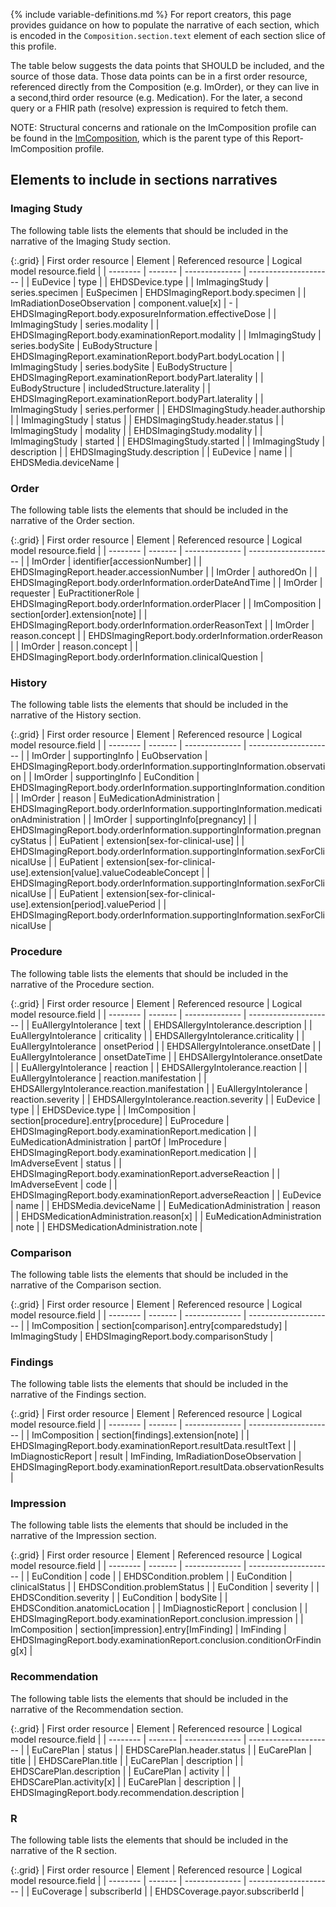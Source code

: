 {% include variable-definitions.md %}
For report creators, this page provides guidance on how to populate the narrative of each section, which is encoded in the `Composition.section.text` element of each section slice of this profile.

The table below suggests the data points that SHOULD be included, and the source of those data. Those data points can be in a first order resource, referenced directly from the Composition (e.g. ImOrder), or they can live in a second,third order resource (e.g. Medication). For the later, a second query or a FHIR path (resolve) expression is required to fetch them.

NOTE: Structural concerns and rationale on the ImComposition profile can be found in the [ImComposition](StructureDefinition-ImComposition.html), which is the parent type of this Report-ImComposition profile.

## Elements to include in sections narratives

### Imaging Study

The following table lists the elements that should be included in the narrative of the Imaging Study section.

{:.grid}
| First order resource | Element | Referenced resource | Logical model resource.field |
| -------- | ------- | -------------- | --------------------- |
| EuDevice | type |  | EHDSDevice.type |
| ImImagingStudy | series.specimen | EuSpecimen | EHDSImagingReport.body.specimen |
| ImRadiationDoseObservation | component.value[x] | - | EHDSImagingReport.body.exposureInformation.effectiveDose |
| ImImagingStudy | series.modality |  | EHDSImagingReport.body.examinationReport.modality |
| ImImagingStudy | series.bodySite | EuBodyStructure | EHDSImagingReport.examinationReport.bodyPart.bodyLocation |
| ImImagingStudy | series.bodySite | EuBodyStructure | EHDSImagingReport.examinationReport.bodyPart.laterality |
| EuBodyStructure | includedStructure.laterality |  | EHDSImagingReport.examinationReport.bodyPart.laterality |
| ImImagingStudy | series.performer |  | EHDSImagingStudy.header.authorship |
| ImImagingStudy | status |  | EHDSImagingStudy.header.status |
| ImImagingStudy | modality |  | EHDSImagingStudy.modality |
| ImImagingStudy | started |  | EHDSImagingStudy.started |
| ImImagingStudy | description |  | EHDSImagingStudy.description |
| EuDevice | name |  | EHDSMedia.deviceName |

### Order

The following table lists the elements that should be included in the narrative of the Order section.

{:.grid}
| First order resource | Element | Referenced resource | Logical model resource.field |
| -------- | ------- | -------------- | --------------------- |
| ImOrder | identifier[accessionNumber] |  | EHDSImagingReport.header.accessionNumber |
| ImOrder | authoredOn |  | EHDSImagingReport.body.orderInformation.orderDateAndTime |
| ImOrder | requester | EuPractitionerRole | EHDSImagingReport.body.orderInformation.orderPlacer |
| ImComposition | section[order].extension[note] |  | EHDSImagingReport.body.orderInformation.orderReasonText |
| ImOrder | reason.concept |  | EHDSImagingReport.body.orderInformation.orderReason |
| ImOrder | reason.concept |  | EHDSImagingReport.body.orderInformation.clinicalQuestion |

### History

The following table lists the elements that should be included in the narrative of the History section.

{:.grid}
| First order resource | Element | Referenced resource | Logical model resource.field |
| -------- | ------- | -------------- | --------------------- |
| ImOrder | supportingInfo | EuObservation | EHDSImagingReport.body.orderInformation.supportingInformation.observation |
| ImOrder | supportingInfo | EuCondition | EHDSImagingReport.body.orderInformation.supportingInformation.condition |
| ImOrder | reason | EuMedicationAdministration | EHDSImagingReport.body.orderInformation.supportingInformation.medicationAdministration |
| ImOrder | supportingInfo[pregnancy] |  | EHDSImagingReport.body.orderInformation.supportingInformation.pregnancyStatus |
| EuPatient | extension[sex-for-clinical-use] |  | EHDSImagingReport.body.orderInformation.supportingInformation.sexForClinicalUse |
| EuPatient | extension[sex-for-clinical-use].extension[value].valueCodeableConcept |  | EHDSImagingReport.body.orderInformation.supportingInformation.sexForClinicalUse |
| EuPatient | extension[sex-for-clinical-use].extension[period].valuePeriod |  | EHDSImagingReport.body.orderInformation.supportingInformation.sexForClinicalUse |

### Procedure

The following table lists the elements that should be included in the narrative of the Procedure section.

{:.grid}
| First order resource | Element | Referenced resource | Logical model resource.field |
| -------- | ------- | -------------- | --------------------- |
| EuAllergyIntolerance | text |  | EHDSAllergyIntolerance.description |
| EuAllergyIntolerance | criticality |  | EHDSAllergyIntolerance.criticality |
| EuAllergyIntolerance | onsetPeriod |  | EHDSAllergyIntolerance.onsetDate |
| EuAllergyIntolerance | onsetDateTime |  | EHDSAllergyIntolerance.onsetDate |
| EuAllergyIntolerance | reaction |  | EHDSAllergyIntolerance.reaction |
| EuAllergyIntolerance | reaction.manifestation |  | EHDSAllergyIntolerance.reaction.manifestation |
| EuAllergyIntolerance | reaction.severity |  | EHDSAllergyIntolerance.reaction.severity |
| EuDevice | type |  | EHDSDevice.type |
| ImComposition | section[procedure].entry[procedure] | EuProcedure | EHDSImagingReport.body.examinationReport.medication |
| EuMedicationAdministration | partOf | ImProcedure | EHDSImagingReport.body.examinationReport.medication |
| ImAdverseEvent | status |  | EHDSImagingReport.body.examinationReport.adverseReaction |
| ImAdverseEvent | code |  | EHDSImagingReport.body.examinationReport.adverseReaction |
| EuDevice | name |  | EHDSMedia.deviceName |
| EuMedicationAdministration | reason |  | EHDSMedicationAdministration.reason[x] |
| EuMedicationAdministration | note |  | EHDSMedicationAdministration.note |

### Comparison

The following table lists the elements that should be included in the narrative of the Comparison section.

{:.grid}
| First order resource | Element | Referenced resource | Logical model resource.field |
| -------- | ------- | -------------- | --------------------- |
| ImComposition | section[comparison].entry[comparedstudy] | ImImagingStudy | EHDSImagingReport.body.comparisonStudy |

### Findings

The following table lists the elements that should be included in the narrative of the Findings section.

{:.grid}
| First order resource | Element | Referenced resource | Logical model resource.field |
| -------- | ------- | -------------- | --------------------- |
| ImComposition | section[findings].extension[note] |  | EHDSImagingReport.body.examinationReport.resultData.resultText |
| ImDiagnosticReport | result | ImFinding, ImRadiationDoseObservation | EHDSImagingReport.body.examinationReport.resultData.observationResults |

### Impression

The following table lists the elements that should be included in the narrative of the Impression section.

{:.grid}
| First order resource | Element | Referenced resource | Logical model resource.field |
| -------- | ------- | -------------- | --------------------- |
| EuCondition | code |  | EHDSCondition.problem |
| EuCondition | clinicalStatus |  | EHDSCondition.problemStatus |
| EuCondition | severity |  | EHDSCondition.severity |
| EuCondition | bodySite |  | EHDSCondition.anatomicLocation |
| ImDiagnosticReport | conclusion |  | EHDSImagingReport.body.examinationReport.conclusion.impression |
| ImComposition | section[impression].entry[ImFinding] | ImFinding | EHDSImagingReport.body.examinationReport.conclusion.conditionOrFinding[x] |

### Recommendation

The following table lists the elements that should be included in the narrative of the Recommendation section.

{:.grid}
| First order resource | Element | Referenced resource | Logical model resource.field |
| -------- | ------- | -------------- | --------------------- |
| EuCarePlan | status |  | EHDSCarePlan.header.status |
| EuCarePlan | title |  | EHDSCarePlan.title |
| EuCarePlan | description |  | EHDSCarePlan.description |
| EuCarePlan | activity |  | EHDSCarePlan.activity[x] |
| EuCarePlan | description |  | EHDSImagingReport.body.recommendation.description |

### R

The following table lists the elements that should be included in the narrative of the R section.

{:.grid}
| First order resource | Element | Referenced resource | Logical model resource.field |
| -------- | ------- | -------------- | --------------------- |
| EuCoverage | subscriberId |  | EHDSCoverage.payor.subscriberId |

